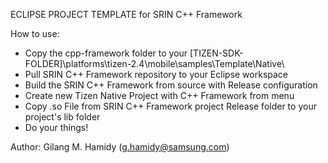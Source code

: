 ECLIPSE PROJECT TEMPLATE for SRIN C++ Framework

How to use:
- Copy the cpp-framework folder to your [TIZEN-SDK-FOLDER]\platforms\tizen-2.4\mobile\samples\Template\Native\
- Pull SRIN C++ Framework repository to your Eclipse workspace
- Build the SRIN C++ Framework from source with Release configuration
- Create new Tizen Native Project with C++ Framework from menu
- Copy .so File from SRIN C++ Framework project Release folder to your project's lib folder
- Do your things!

Author: Gilang M. Hamidy (g.hamidy@samsung.com)